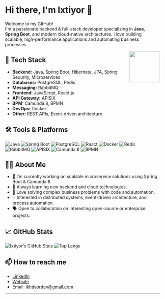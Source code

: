 # Hi there, I'm Ixtiyor 👋

Welcome to my GitHub!  
I'm a passionate backend & full-stack developer specializing in **Java**, **Spring Boot**, and modern cloud-native architectures. I love building scalable, high-performance applications and automating business processes.

<img align="right" src="https://cdn.jsdelivr.net/gh/devicons/devicon/icons/java/java-original.svg" width="100"/>

## 🚀 Tech Stack

- **Backend:** Java, Spring Boot, Hibernate, JPA, Spring Security, Microservices
- **Databases:** PostgreSQL, Redis
- **Messaging:** RabbitMQ
- **Frontend:** JavaScript, React.js
- **API Gateway:** APISIX
- **BPM:** Camunda 8, BPMN
- **DevOps:** Docker
- **Other:** REST APIs, Event-driven architecture

## 🛠️ Tools & Platforms

![Java](https://img.shields.io/badge/Java-ED8B00?style=for-the-badge&logo=java&logoColor=white)
![Spring Boot](https://img.shields.io/badge/Spring_Boot-6DB33F?style=for-the-badge&logo=spring-boot&logoColor=white)
![PostgreSQL](https://img.shields.io/badge/PostgreSQL-4169E1?style=for-the-badge&logo=postgresql&logoColor=white)
![React](https://img.shields.io/badge/React-20232A?style=for-the-badge&logo=react&logoColor=61DAFB)
![Docker](https://img.shields.io/badge/Docker-2496ED?style=for-the-badge&logo=docker&logoColor=white)
![Redis](https://img.shields.io/badge/Redis-DC382D?style=for-the-badge&logo=redis&logoColor=white)
![RabbitMQ](https://img.shields.io/badge/RabbitMQ-FF6600?style=for-the-badge&logo=rabbitmq&logoColor=white)
![APISIX](https://img.shields.io/badge/APISIX-009966?style=for-the-badge)
![Camunda 8](https://img.shields.io/badge/Camunda_8-FF0000?style=for-the-badge)
![BPMN](https://img.shields.io/badge/BPMN-0052CC?style=for-the-badge)

## 👨‍💻 About Me

- 🔭 I’m currently working on scalable microservice solutions using Spring Boot & Camunda 8.
- 🌱 Always learning new backend and cloud technologies.
- 🧩 Love solving complex business problems with code and automation.
- 💡 Interested in distributed systems, event-driven architecture, and process automation.
- 🗣️ Open to collaboration on interesting open-source or enterprise projects.

## 📈 GitHub Stats

![Ixtiyor's GitHub Stats](https://github-readme-stats.vercel.app/api?username=IxtiyorXaitov&show_icons=true&theme=tokyonight)
![Top Langs](https://github-readme-stats.vercel.app/api/top-langs/?username=IxtiyorXaitov&layout=compact&theme=tokyonight)

## 📫 How to reach me

- [LinkedIn](https://www.linkedin.com/in/ixtiyor-xaitov)
- [Website](https://www.ixtiyor.com)
- Email: ikhtiyordev@gmail.com

---
